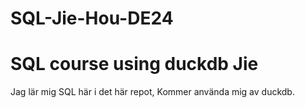 # SQL-Jie-Hou-DE24

# SQL course using duckdb Jie


Jag lär mig SQL här i det här repot, Kommer använda mig av duckdb.






